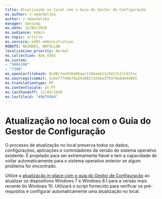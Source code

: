 ```yaml
---
title: Atualização no local com o Guia do Gestor de Configuração
ms.author: v-smandalika
author: v-smandalika
manager: dansimp
ms.date: 12/04/2020
ms.audience: Admin
ms.topic: article
ms.service: o365-administration
ROBOTS: NOINDEX, NOFOLLOW
localization_priority: Normal
ms.collection: Adm_O365
ms.custom:
- "9004199"
- "7380"
ms.openlocfilehash: 0c08cfee8264d6aac1166aeb11c0417e17c63fac
ms.sourcegitcommit: 3c6e777d6679a24108171e9aa3f9379a8d44e001
ms.translationtype: MT
ms.contentlocale: pt-PT
ms.lasthandoff: 12/09/2020
ms.locfileid: "49679364"
---
```

# <a name="in-place-upgrade-with-configuration-manager-guide"></a>Atualização no local com o Guia do Gestor de Configuração

O processo de atualização no local preserva todos os dados, configurações, aplicações e controladores da versão do sistema operativo existente. É projetado para ser extremamente fiável e tem a capacidade de voltar automaticamente para o sistema operativo anterior se algum problema for encontrado.

Utilize a [atualização in-place com o guia do Gestor de Configuração](https://admin.microsoft.com/adminportal/home#/win10upgrade) ao atualizar os dispositivos Windows 7 e Windows 8.1 para a versão mais recente do Windows 10. Utilizará o script fornecido para verificar os pré-requisitos e configurar automaticamente uma atualização no local.